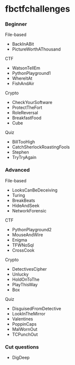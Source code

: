 # fbctfchallenges


### Beginner

File-based
- BackInABit
- PictureWorthAThousand

CTF
- WatsonTellEm
- PythonPlayground1
- WhereItAt
- FishAndAir

Crypto
- CheckYourSoftware
- ProtectTheFort
- RoleReversal
- BreakfastFood
- Cube

Quiz
- BillTooHigh
- CatchSherlockRoastingFools
- Stephen
- TryTryAgain

### Advanced

File-based
- LooksCanBeDeceiving
- Turing
- BreakBeats
- HideAndSeek
- NetworkForensic

CTF
- PythonPlayground2
- MouseAndWire
- Enigma
- TFWNoSql
- CrossCook


Crypto
- DetectivesCipher
- Unlucky
- HoldOnToThe
- PlayThisWay
- Box

Quiz
- DisguisedFromDetective
- LookInTheMirror
- Valentines
- PoppinCaps
- MalWornOut
- TCPunchOut

### Cut questions

- DigDeep